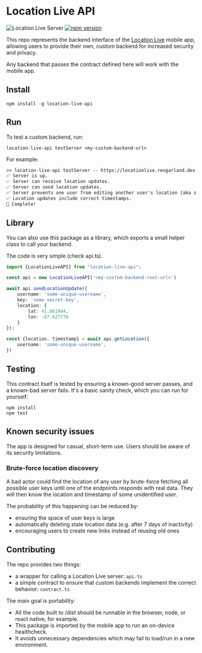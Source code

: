 # Location Live API

![Location Live Server](https://cronitor.io/badges/CXVC5V/production/lj7XI3q8kEFSho9eq3rZBEPIZBc.svg)
[![npm version](https://badge.fury.io/js/location-live-api.svg)](https://badge.fury.io/js/location-live-api)

This repo represents the backend interface of the [Location Live](https://rexgarland.dev/app/location-live/) mobile app,
allowing users to provide their own, custom backend for increased security and privacy.

Any backend that passes the contract defined here will work with the mobile app.

## Install

```shell
npm install -g location-live-api
```

## Run

To test a custom backend, run:

```shell
location-live-api testServer <my-custom-backend-url>
```

For example:

```txt
>> location-live-api testServer -- https://locationlive.rexgarland.dev
✅ Server is up.
✅ Server can receive location updates.
✅ Server can send location updates.
✅ Server prevents one user from editing another user's location (aka spoofing).
✅ Location updates include correct timestamps.
🎯 Complete!
```

## Library

You can also use this package as a library, which exports a small helper class to call your backend.

The code is very simple (check api.ts).

```ts
import {LocationLiveAPI} from "location-live-api";

const api = new LocationLiveAPI('<my-custom-backend-root-url>')

await api.sendLocationUpdate({
    username: 'some-unique-username',
    key: 'some-secret-key',
    location: {
        lat: 41.881944,
        lon: -87.627778
    }
});

const {location, timestamp} = await api.getLocation({
    username: 'some-unique-username',
})
```

## Testing

This contract itself is tested by ensuring a known-good server passes, and a known-bad server fails.
It's a basic sanity check, which you can run for yourself:

```shell
npm install
npm test
```

## Known security issues

The app is designed for casual, short-term use. Users should be aware of its security limitations.

### Brute-force location discovery

A bad actor could find the location of any user by brute-force fetching all possible user keys until one of the endpoints responds with real data.
They will then know the location and timestamp of some unidentified user.

The probability of this happening can be reduced by:
- ensuring the space of user keys is large
- automatically deleting stale location data (e.g. after 7 days of inactivity)
- encouraging users to create new links instead of reusing old ones

## Contributing

The repo provides two things:

- a wrapper for calling a Location Live server: `api.ts`
- a simple contract to ensure that custom backends implement the correct behavior: `contract.ts`

The main goal is portability:

- All the code built to /dist should be runnable in the browser, node, or react native, for example.
- This package is imported by the mobile app to run an on-device healthcheck.
- It avoids unnecessary dependencies which may fail to load/run in a new environment.